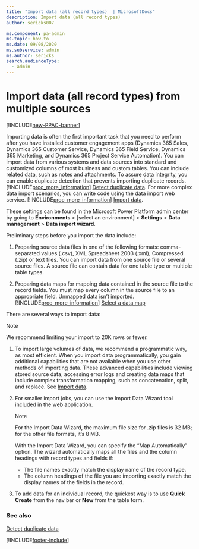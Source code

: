 ```yaml
---
title: "Import data (all record types)  | MicrosoftDocs"
description: Import data (all record types) 
author: sericks007

ms.component: pa-admin
ms.topic: how-to
ms.date: 09/08/2020
ms.subservice: admin
ms.author: sericks 
search.audienceType: 
  - admin
---
```


# Import data (all record types) from multiple sources

[!INCLUDE[new-PPAC-banner](~/includes/new-PPAC-banner.md)]

Importing data is often the first important task that you need to perform after you have installed customer engagement apps (Dynamics 365 Sales, Dynamics 365 Customer Service, Dynamics 365 Field Service, Dynamics 365 Marketing, and Dynamics 365 Project Service Automation). You can import data from various systems and data sources into standard and customized columns of most business and custom tables. You can include related data, such as notes and attachments. To assure data integrity, you can enable duplicate detection that prevents importing duplicate records. [!INCLUDE[proc_more_information](../includes/proc-more-information.md)] [Detect duplicate data](detect-duplicate-data.md). For more complex data import scenarios, you can write code using the data import web service. [!INCLUDE[proc_more_information](../includes/proc-more-information.md)] [Import data](/powerapps/developer/common-data-service/import-data).

These settings can be found in the Microsoft Power Platform admin center by going to **Environments** > [select an environment] > **Settings** > **Data management** > **Data import wizard**.
  
 Preliminary steps before you import the data include:  
  
1. Preparing source data files in one of the following formats: comma-separated values (.csv), XML Spreadsheet 2003 (.xml), Compressed (.zip) or text files. You can import data from one source file or several source files. A source file can contain data for one table type or multiple table types.  
  
2. Preparing data maps for mapping data contained in the source file to the record fields. You must map every column in the source file to an appropriate field. Unmapped data isn’t imported. [!INCLUDE[proc_more_information](../includes/proc-more-information.md)] [Select a data map](select-data-map.md)  
  
There are several ways to import data:  

> [!NOTE]
> We recommend limiting your import to 20K rows or fewer.
  
1. To import large volumes of data, we recommend a programmatic way, as most efficient. When you import data programmatically, you gain additional capabilities that are not available when you use other methods of importing data. These advanced capabilities include viewing stored source data, accessing error logs and creating data maps that include complex transformation mapping, such as concatenation, split, and replace. See [Import data](/powerapps/developer/common-data-service/import-data).
  
2. For smaller import jobs, you can use the Import Data Wizard tool included in the web application. 
  
   > [!NOTE]
   >  For the Import Data Wizard, the maximum file size for .zip files is 32 MB; for the other file formats, it’s 8 MB.  
   > 
   >  With the Import Data Wizard, you can specify the “Map Automatically” option. The wizard automatically maps all the files and the column headings with record types and fields if:  
   > 
   > - The file names exactly match the display name of the record type.  
   > -   The column headings of the file you are importing exactly match the display names of the fields in the record.  
  
3. To add data for an individual record, the quickest way is to use **Quick Create** from the nav bar or **New** from the table form.  
  
### See also  
 [Detect duplicate data](detect-duplicate-data.md)


[!INCLUDE[footer-include](../includes/footer-banner.md)]
